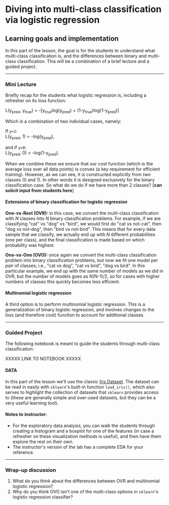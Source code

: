 # Diving into multi-class classification via logistic regression



## Learning goals and implementation
In this part of the lesson, the goal is for the students to understand what multi-class classification is, 
and the differences between binary and multi-class classification. This will be a combination of a brief lecture and a guided project.



---

### Mini Lecture
Briefly recap for the students what logistic regression is, including a refresher on its loss function:

L(y<sub>pred</sub>, y<sub>true</sub>) = -[y<sub>true</sub>log(y<sub>pred</sub>) + (1-y<sub>true</sub>)log(1-y<sub>pred</sub>)] 

Which is a combination of two individual cases, namely:

If `y=1`:  
L(y<sub>pred</sub>, 1) = -log(y<sub>pred</sub>), 

and if `y=0`:  
L(y<sub>pred</sub>, 0) = -log(1-y<sub>pred</sub>).

When we combine these we ensure that our cost function (which is the average loss over all data points) is convex (a key requirement for efficient training). 
However, as we can see, it is constructed explicitly from *two* classes (0 and 1). In other words it is designed exclusively for the binary classification case.
So what do we do if we have more than 2 classes? [**can solicit input from students here**]

#### Extensions of binary classification for logistic regression

**One-vs-Rest (OVR):** in this case, we convert the multi-class classification with *N* classes into *N* binary classification problems. 
For example, if we are classifying "cat" vs "dog" vs "bird", we would first do "cat vs not-cat", then "dog vs not-dog", then "bird vs not-bird". 
This means that for every data sample that we classify, we actually end up with *N* different probabilities (one per class), and the final classification is
made based on which probability was highest. 

**One-vs-One (OVO):** once again we convert the multi-class classification problem into binary classification problems, but now we fit one model per *pair* of classes;
i.e., "cat vs dog", "cat vs bird", "dog vs bird". In this particular example, we end up with the same number of models as we did in OVR, but the number of models goes as N(N-1)/2, 
so for cases with higher numbers of classes this quickly becomes less efficient.

#### Multinomial logistic regression

A third option is to perform multinomial logistic regression. This is a generalization of binary logistic regression, and involves changes to the 
loss (and therefore cost) function to account for additional classes. 


---

### Guided Project

The following notebook is meant to guide the students through multi-class classification:

XXXXX LINK TO NOTEBOOK XXXXX

#### DATA
In this part of the lesson we'll use the classic [Iris Dataset](https://archive.ics.uci.edu/ml/datasets/Iris/). The dataset 
can be read in easily with `sklearn`'s built-in function `load_iris()`, which also serves to highlight the collection of 
datasets that `sklearn` provides access to (these are generally simple and over-used datasets, but they can be a very useful learning tool).

#### Notes to instructor:
* For the exploratory data analysis, you can walk the students through creating a histogram and a boxplot for one of the features (in case a refresher on these visualization methods is useful), and then have them explore the rest on their own. 
* The instructor's version of the lab has a complete EDA for your reference.

---

### Wrap-up discussion
1. What do you think about the differences between OVR and multinomial logistic regression?
2. Why do you think OVO isn't one of the multi-class options in `sklearn`'s logistic regression classifier?
